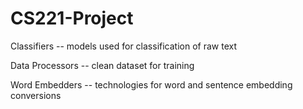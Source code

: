 # CS221-Project

Classifiers -- models used for classification of raw text

Data Processors -- clean dataset for training

Word Embedders -- technologies for word and sentence embedding conversions
